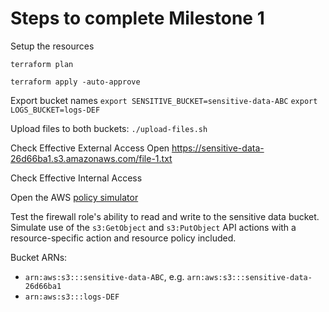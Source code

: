# Steps to complete Milestone 1

Setup the resources

`terraform plan`

`terraform apply -auto-approve`

Export bucket names
`export SENSITIVE_BUCKET=sensitive-data-ABC`
`export LOGS_BUCKET=logs-DEF`

Upload files to both buckets:
`./upload-files.sh`

Check Effective External Access
Open https://sensitive-data-26d66ba1.s3.amazonaws.com/file-1.txt

Check Effective Internal Access

Open the AWS [policy simulator](https://policysim.aws.amazon.com/home/index.jsp?#)

Test the firewall role's ability to read and write to the sensitive data bucket.  Simulate
use of the `s3:GetObject` and `s3:PutObject` API actions with a resource-specific action and resource policy included.  

Bucket ARNs:
 
* `arn:aws:s3:::sensitive-data-ABC`, e.g. `arn:aws:s3:::sensitive-data-26d66ba1`
* `arn:aws:s3:::logs-DEF`

